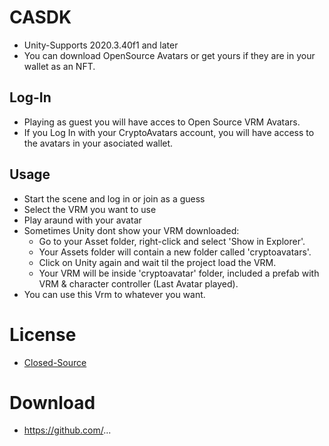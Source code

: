# CASDK

* Unity-Supports 2020.3.40f1 and later
* You can download OpenSource Avatars or get yours if they are in your wallet as an NFT.

## Log-In

* Playing as guest you will have acces to Open Source VRM Avatars.
* If you Log In with your CryptoAvatars account, you will have access to the avatars in your asociated wallet.

## Usage

* Start the scene and log in or join as a guess
* Select the VRM you want to use
* Play araund with your avatar
* Sometimes Unity dont show your VRM downloaded:
    * Go to your Asset folder, right-click and select 'Show in Explorer'.
    * Your Assets folder will contain a new folder called 'cryptoavatars'.
    * Click on Unity again and wait til the project load the VRM.
    * Your VRM will be inside 'cryptoavatar' folder, included a prefab with VRM & character controller (Last Avatar played).
* You can use this Vrm to whatever you want.

# License

* [Closed-Source](LICENSE)

# Download

* https://github.com/...

